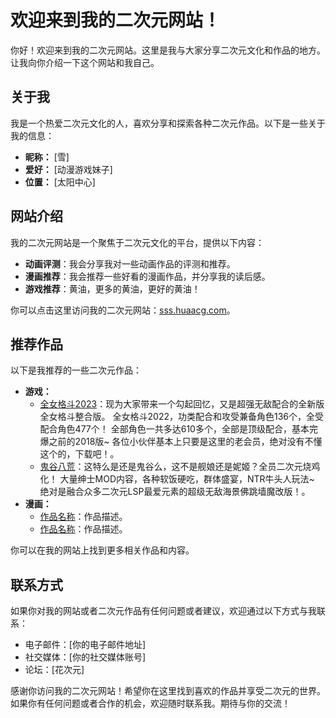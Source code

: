 # 欢迎来到我的二次元网站！

你好！欢迎来到我的二次元网站。这里是我与大家分享二次元文化和作品的地方。让我向你介绍一下这个网站和我自己。

## 关于我

我是一个热爱二次元文化的人，喜欢分享和探索各种二次元作品。以下是一些关于我的信息：

- **昵称：** [雪]
- **爱好：** [动漫游戏妹子]
- **位置：** [太阳中心]

## 网站介绍

我的二次元网站是一个聚焦于二次元文化的平台，提供以下内容：

- **动画评测**：我会分享我对一些动画作品的评测和推荐。
- **漫画推荐**：我会推荐一些好看的漫画作品，并分享我的读后感。
- **游戏推荐**：黄油，更多的黄油，更好的黄油！

你可以点击这里访问我的二次元网站：[sss.huaacg.com](https://sss.huaacg.com)。

## 推荐作品

以下是我推荐的一些二次元作品：

- **游戏：**
  - [全女格斗2023](https://sss.huaacg.com/thread-383.htm)：现为大家带来一个勾起回忆，又是超强无敌配合的全新版全女格斗整合版。
全女格斗2022，功类配合和攻受兼备角色136个，全受配合角色477个！
全部角色一共多达610多个，全部是顶级配合，基本完爆之前的2018版~
各位小伙伴基本上只要是这里的老会员，绝对没有不懂这个的，下载吧！。
  - [鬼谷八荒](https://sss.huaacg.com/thread-383.htm)：这特么是还是鬼谷么，这不是舰娘还是妮姬？全员二次元烧鸡化！
大量绅士MOD内容，各种软饭硬吃，群体盛宴，NTR牛头人玩法~
绝对是融合众多二次元LSP最爱元素的超级无敌海景佛跳墙魔改版！。
- **漫画：**
  - [作品名称](链接)：作品描述。
  - [作品名称](链接)：作品描述。

你可以在我的网站上找到更多相关作品和内容。

## 联系方式

如果你对我的网站或者二次元作品有任何问题或者建议，欢迎通过以下方式与我联系：

- 电子邮件：[你的电子邮件地址]
- 社交媒体：[你的社交媒体账号]
- 论坛：[花次元]

感谢你访问我的二次元网站！希望你在这里找到喜欢的作品并享受二次元的世界。如果你有任何问题或者合作的机会，欢迎随时联系我。期待与你的交流！

